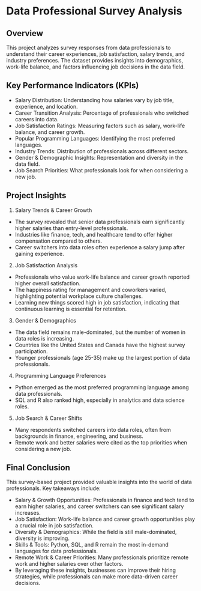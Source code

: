 # Data Professional Survey Analysis

## Overview
This project analyzes survey responses from data professionals to understand their career experiences, job satisfaction, salary trends, and industry preferences. The dataset provides insights into demographics, work-life balance, and factors influencing job decisions in the data field.

## Key Performance Indicators (KPIs)

- Salary Distribution: Understanding how salaries vary by job title, experience, and location.
- Career Transition Analysis: Percentage of professionals who switched careers into data.
- Job Satisfaction Ratings: Measuring factors such as salary, work-life balance, and career growth.
- Popular Programming Languages: Identifying the most preferred languages.
- Industry Trends: Distribution of professionals across different sectors.
- Gender & Demographic Insights: Representation and diversity in the data field.
- Job Search Priorities: What professionals look for when considering a new job.

## Project Insights

1. Salary Trends & Career Growth
- The survey revealed that senior data professionals earn significantly higher salaries than entry-level professionals.
- Industries like finance, tech, and healthcare tend to offer higher compensation compared to others.
- Career switchers into data roles often experience a salary jump after gaining experience.

2. Job Satisfaction Analysis
- Professionals who value work-life balance and career growth reported higher overall satisfaction.
- The happiness rating for management and coworkers varied, highlighting potential workplace culture challenges.
- Learning new things scored high in job satisfaction, indicating that continuous learning is essential for retention.

3. Gender & Demographics
- The data field remains male-dominated, but the number of women in data roles is increasing.
- Countries like the United States and Canada have the highest survey participation.
- Younger professionals (age 25-35) make up the largest portion of data professionals.

4. Programming Language Preferences
- Python emerged as the most preferred programming language among data professionals.
- SQL and R also ranked high, especially in analytics and data science roles.

5. Job Search & Career Shifts
- Many respondents switched careers into data roles, often from backgrounds in finance, engineering, and business.
- Remote work and better salaries were cited as the top priorities when considering a new job.

## Final Conclusion

This survey-based project provided valuable insights into the world of data professionals. Key takeaways include:

- Salary & Growth Opportunities: Professionals in finance and tech tend to earn higher salaries, and career switchers can see significant salary increases.
- Job Satisfaction: Work-life balance and career growth opportunities play a crucial role in job satisfaction.
- Diversity & Demographics: While the field is still male-dominated, diversity is improving.
- Skills & Tools: Python, SQL, and R remain the most in-demand languages for data professionals.
- Remote Work & Career Priorities: Many professionals prioritize remote work and higher salaries over other factors.
- By leveraging these insights, businesses can improve their hiring strategies, while professionals can make more data-driven career decisions.


